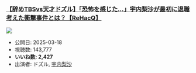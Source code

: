 ### [【辞めTBSvs天才ドズル】「恐怖を感じた…」宇内梨沙が最初に退職考えた衝撃事件とは？【ReHacQ】](https://www.youtube.com/watch?v=txVcapF766Q)
[![](https://img.youtube.com/vi/txVcapF766Q/hqdefault.jpg)](https://www.youtube.com/watch?v=txVcapF766Q)
-   公開日: 2025-03-18
-   視聴数: 143,777
-   **いいね数: 2,427**
-   出演者: ドズル, [宇内梨沙](/rehacq_fan/people/宇内梨沙 "wikilink")
